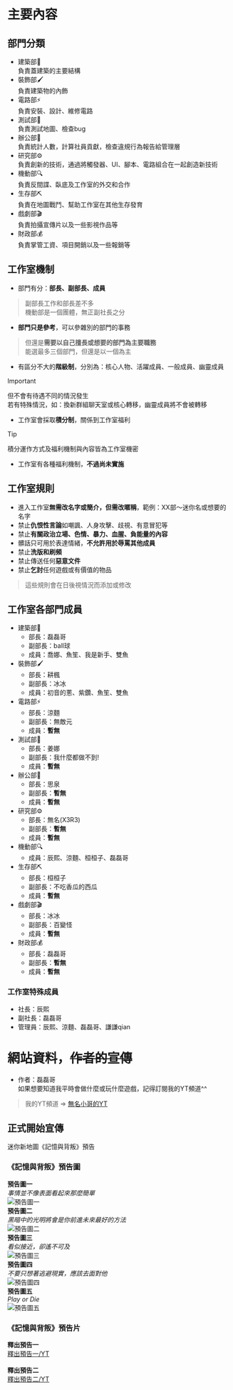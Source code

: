 # 主要內容
## 部門分類
- 建築部🔨 <br/> 負責蓋建築的主要結構
- 裝飾部🖌️ <br/> 負責建築物的內飾
- 電路部⚡ <br/> 負責安裝、設計、維修電路
- 測試部🔧 <br/> 負責測試地圖、檢查bug
- 辦公部📝 <br/> 負責統計人數，計算社員貢獻，檢查違規行為報告給管理層
- 研究部⚙️ <br/> 負責創新的技術，通過將觸發器、UI、腳本、電路組合在一起創造新技術
- 機動部🔍 <br/> 負責反間諜、臥底及工作室的外交和合作
- 生存部⛏️ <br/> 負責在地圖戰鬥、幫助工作室在其他生存發育
- 戲劇部🎬 <br/> 負責拍攝宣傳片以及一些影視作品等
- 財政部💰 <br/> 負責掌管工資、項目開銷以及一些報銷等
## 工作室機制
- 部門有分：**部長、副部長、成員**
> 副部長工作和部長差不多 <br/>
> 機動部是一個團體，無正副社長之分
- **部門只是參考**，可以參雜別的部門的事務
> 但還是**需要以自己擅長或想要的部門為主要職務** <br/>
> 能選最多三個部門，但還是以一個為主
- 有區分不大的**階級制**，分別為：核心人物、活躍成員、一般成員、幽靈成員
> [!IMPORTANT]
> 但不會有待遇不同的情況發生 <br/>
> 若有特殊情況，如：換新群組聊天室或核心轉移，幽靈成員將不會被轉移
- 工作室會採取**積分制**，關係到工作室福利
>[!TIP]
>積分運作方式及福利機制與內容皆為工作室機密 <br/>
- 工作室有各種福利機制，**不過尚未實施**
## 工作室規則
- 進入工作室**無需改名字或簡介，但需改暱稱**，範例：XX部～迷你名或想要的名字
- 禁止**仇恨性言論**如嘲諷、人身攻擊、歧視、有意冒犯等
- 禁止**有關政治立場、色情、暴力、血腥、負能量的內容**
- 髒話只可用於表達情緒，**不允許用於辱罵其他成員**
- 禁止**洗版和刷頻**
- 禁止傳送任何**惡意文件**
- 禁止**乞討**任何遊戲或有價值的物品
> 這些規則會在日後視情況而添加或修改
## 工作室各部門成員
- 建築部🔨
  - 部長：磊磊哥
  - 副部長：ball球
  - 成員：喬娜、魚笙、我是新手、雙魚
- 裝飾部🖌️
  - 部長：耕楓
  - 副部長：冰冰
  - 成員：初音的蔥、紫鑽、魚笙、雙魚
- 電路部⚡
  - 部長：涼麵
  - 副部長：無敵元
  - 成員：**暫無**
- 測試部🔧
  - 部長：姜娜
  - 副部長：我什麼都做不到!
  - 成員：**暫無**
- 辦公部📝
  - 部長：思泉
  - 副部長：**暫無**
  - 成員：**暫無**
- 研究部⚙️
  - 部長：無名(X3R3)
  - 副部長：**暫無**
  - 成員：**暫無**
- 機動部🔍
  - 成員：辰熙、涼麵、桓桓子、磊磊哥
- 生存部⛏️
  - 部長：桓桓子
  - 副部長：不吃香瓜的西瓜
  - 成員：**暫無**
- 戲劇部🎬
  - 部長：冰冰
  - 副部長：百變怪
  - 成員：**暫無**
- 財政部💰
  - 部長：磊磊哥
  - 副部長：**暫無**
  - 成員：**暫無**
### 工作室特殊成員
- 社長：辰熙
- 副社長：磊磊哥
- 管理員：辰熙、涼麵、磊磊哥、謙謙qian
# 網站資料，~~作者的宣傳~~
- 作者：磊磊哥 <br/>
  如果想要知道我平時會做什麼或玩什麼遊戲，記得訂閱我的YT頻道^^
> 我的YT頻道 => [無名小哥的YT](https://www.youtube.com/@TWT0824)
## 正式開始宣傳
迷你新地圖《記憶與背叛》預告 <br/>
### 《記憶與背叛》預告圖
**預告圖一** <br/>
*事情並不像表面看起來那麼簡單* <br/>
![預告圖一](https://scontent-tpe1-1.xx.fbcdn.net/v/t1.15752-9/449913607_1620193998776901_4697667178170335427_n.jpg?_nc_cat=109&ccb=1-7&_nc_sid=9f807c&_nc_ohc=1HJ7jvNEwTQQ7kNvgGjyOo_&_nc_ht=scontent-tpe1-1.xx&oh=03_Q7cD1QHJtpT82BcP9otlTmBCMH3Kb1H3Tr-N9beSmpOLcnI0gg&oe=66B89876) <br/>
**預告圖二** <br/>
*黑暗中的光明將會是你前進未來最好的方法* <br/>
![預告圖二](https://scontent.fkhh1-1.fna.fbcdn.net/v/t39.30808-6/441208330_1855012515017611_1043624202792436482_n.jpg?_nc_cat=103&ccb=1-7&_nc_sid=aa7b47&_nc_ohc=uO1QrYOMGYIQ7kNvgGJse6R&_nc_ht=scontent.fkhh1-1.fna&oh=00_AYD7r7DfpltPqNofKEiUWlQK4RHP1hqBhvgYb6tOo64m3w&oe=66BBB626)<br/>
**預告圖三** <br/>
*看似接近，卻遙不可及* <br/>
![預告圖三](https://scontent.fkhh1-1.fna.fbcdn.net/v/t39.30808-6/441582494_1864778330707696_1188684116741333396_n.jpg?stp=dst-jpg_p180x540&_nc_cat=102&ccb=1-7&_nc_sid=aa7b47&_nc_ohc=24EIWFJDJLoQ7kNvgE8N_cp&_nc_ht=scontent.fkhh1-1.fna&oh=00_AYAueimW0eefETZzqt-CRSYayGBXz4DfhNOGfOrgzRqu2Q&oe=66BBC8C4) <br/>
**預告圖四** <br/>
*不要只想著逃避現實，應該去面對他* <br/>
![預告圖四](https://scontent.fkhh1-2.fna.fbcdn.net/v/t39.30808-6/449639276_1892537497931779_826062265354671001_n.jpg?_nc_cat=107&ccb=1-7&_nc_sid=aa7b47&_nc_ohc=OppdhaDS6_QQ7kNvgFijm04&_nc_ht=scontent.fkhh1-2.fna&oh=00_AYDQ6sPoGFbmhTla6WPDYaZoB774xD8UB8WoUqMsYtsTCw&oe=66BBA65A) <br/>
**預告圖五** <br/>
*Play or Die* <br/>
![預告圖五](https://scontent.fkhh1-1.fna.fbcdn.net/v/t39.30808-6/454562095_1914744375711091_7180880561929774215_n.jpg?stp=dst-jpg_p180x540&_nc_cat=101&ccb=1-7&_nc_sid=aa7b47&_nc_ohc=BfmM5Lzm7bUQ7kNvgHFq3Bd&_nc_ht=scontent.fkhh1-1.fna&oh=00_AYCMopptvrTInxOOY5hlj1KaZrwqJFHZ_yUBnmu6Vo4VBw&oe=66BB961C) <br/>
### 《記憶與背叛》預告片
**釋出預告一** <br/>
[釋出預告一/YT](https://youtu.be/5Bhkpuo0uMA) <br/>
<br/>
**釋出預告二** <br/>
[釋出預告二/YT](https://www.youtube.com/watch?v=OJlDqr1vNk4)
